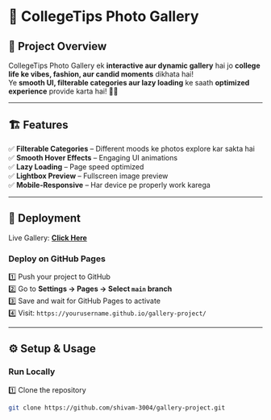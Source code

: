 # 📸 CollegeTips Photo Gallery  

## 🎯 Project Overview  
CollegeTips Photo Gallery ek **interactive aur dynamic gallery** hai jo **college life ke vibes, fashion, aur candid moments** dikhata hai!  
Ye **smooth UI, filterable categories aur lazy loading** ke saath **optimized experience** provide karta hai! 🚀✨  

---

## 🏗️ Features  
✅ **Filterable Categories** – Different moods ke photos explore kar sakta hai  
✅ **Smooth Hover Effects** – Engaging UI animations  
✅ **Lazy Loading** – Page speed optimized  
✅ **Lightbox Preview** – Fullscreen image preview  
✅ **Mobile-Responsive** – Har device pe properly work karega  

---

## 🚀 Deployment  
Live Gallery: **[Click Here](https://shivam-3004.github.io/gallery-project/)**  

### **Deploy on GitHub Pages**  
1️⃣ Push your project to GitHub  
2️⃣ Go to **Settings → Pages → Select `main` branch**  
3️⃣ Save and wait for GitHub Pages to activate  
4️⃣ Visit: `https://yourusername.github.io/gallery-project/`  

---

## ⚙️ Setup & Usage  
### **Run Locally**  
1️⃣ Clone the repository  
```bash
git clone https://github.com/shivam-3004/gallery-project.git
